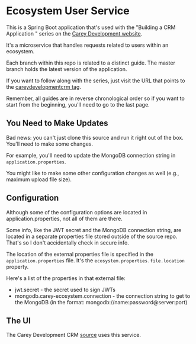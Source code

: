 # Ecosystem User Service

This is a Spring Boot application that's used with the "Building a CRM Application " series on the <a href="https://careydevelopment.us" target="_blank">Carey Development website</a>.

It's a microservice that handles requests related to users within an ecosystem.

Each branch within this repo is related to a distinct guide. The master branch holds the latest version of the application.

If you want to follow along with the series, just visit the URL that points to the <a href="https://careydevelopment.us/tag/careydevelopmentcrm" target="_blank">careydevelopmentcrm tag</a>. 

Remember, all guides are in reverse chronological order so if you want to start from the beginning, you'll need to go to the last page.

## You Need to Make Updates
Bad news: you can't just clone this source and run it right out of the box. You'll need to make some changes.

For example, you'll need to update the MongoDB connection string in `application.properties`.

You might like to make some other configuration changes as well (e.g., maximum upload file size).

## Configuration
Although some of the configuration options are located in application.properties, not all of them are there.

Some info, like the JWT secret and the MongoDB connection string, are located in a separate properties file stored outside of the source repo. That's
so I don't accidentally check in secure info.

The location of the external properties file is specified in the `application.properties` file. It's the `ecosystem.properties.file.location` property.

Here's a list of the properties in that external file:
* jwt.secret - the secret used to sign JWTs
* mongodb.carey-ecosystem.connection - the connection string to get to the MongoDB (in the format: mongodb://name:password@server:port)

## The UI
The Carey Development CRM <a href="https://github.com/careydevelopment/careydevelopmentcrm">source</a> uses this service.



